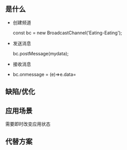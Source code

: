 ## <a id="whatis">是什么</a>
- 创建频道

  const bc = new BroadcastChannel('Eating-Eating');

- 发送消息

  bc.postMessage(mydata);

- 接收消息

- bc.onmessage = (e)=>e.data=



## <a id="issue">缺陷/优化</a>



## <a id="scenario">应用场景</a>

需要即时改变应用状态

## <a id="replacement">代替方案</a>



